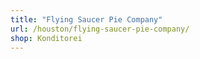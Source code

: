 ```yaml
---
title: "Flying Saucer Pie Company"
url: /houston/flying-saucer-pie-company/
shop: Konditorei
---
```

